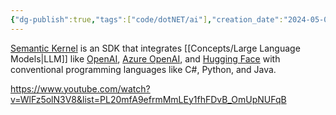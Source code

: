 ```yaml
---
{"dg-publish":true,"tags":["code/dotNET/ai"],"creation_date":"2024-05-03 19:47","github-url":"https://github.com/microsoft/semantic-kernel","ms-learn-url":"https://learn.microsoft.com/en-us/semantic-kernel/overview/","permalink":"/code/microsoft-semantic-kernel/","dgPassFrontmatter":true}
---
```



[Semantic Kernel](https://learn.microsoft.com/en-us/semantic-kernel/overview/) is an SDK that integrates [[Concepts/Large Language Models\|LLM]]  like [OpenAI](https://platform.openai.com/docs/introduction), [Azure OpenAI](https://azure.microsoft.com/en-us/products/ai-services/openai-service), and [Hugging Face](https://huggingface.co/) with conventional programming languages like C#, Python, and Java.

https://www.youtube.com/watch?v=WlFz5olN3V8&list=PL20mfA9efrmMmLEy1fhFDvB_OmUpNUFqB

